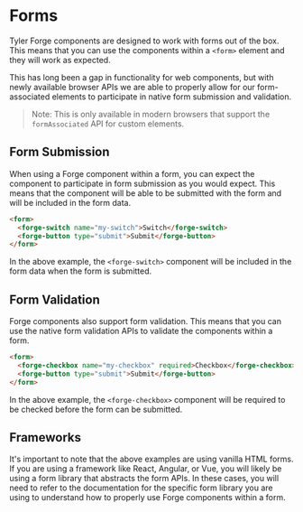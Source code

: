 # Forms

Tyler Forge components are designed to work with forms out of the box. This means that you can use the components within a `<form>` element and they will work as expected.

This has long been a gap in functionality for web components, but with newly available browser APIs we are able to properly allow for our form-associated elements to participate in native form submission and validation.

> Note: This is only available in modern browsers that support the `formAssociated` API for custom elements.

## Form Submission

When using a Forge component within a form, you can expect the component to participate in form submission as you would expect. This means that the component will be able to be submitted with the form and will be included in the form data.

```html
<form>
  <forge-switch name="my-switch">Switch</forge-switch>
  <forge-button type="submit">Submit</forge-button>
</form>
```

In the above example, the `<forge-switch>` component will be included in the form data when the form is submitted.

## Form Validation

Forge components also support form validation. This means that you can use the native form validation APIs to validate the components within a form.

```html
<form>
  <forge-checkbox name="my-checkbox" required>Checkbox</forge-checkbox>
  <forge-button type="submit">Submit</forge-button>
</form>
```

In the above example, the `<forge-checkbox>` component will be required to be checked before the form can be submitted.

## Frameworks

It's important to note that the above examples are using vanilla HTML forms. If you are using a framework like React, Angular, or Vue, you will likely be using a form library that abstracts the form APIs. In these cases, you will need to refer to the documentation for the specific form library you are using to understand how to properly use Forge components within a form.
